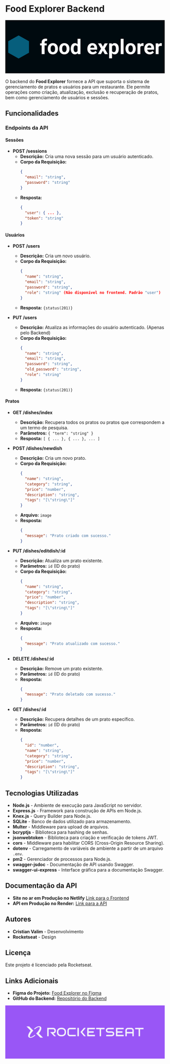 # Food Explorer Backend

![Capa do Projeto](./capa%20do%20projeto.png)

O backend do **Food Explorer** fornece a API que suporta o sistema de gerenciamento de pratos e usuários para um restaurante. Ele permite operações como criação, atualização, exclusão e recuperação de pratos, bem como gerenciamento de usuários e sessões.

## Funcionalidades

### Endpoints da API

#### **Sessões**

- **POST /sessions**
  - **Descrição:** Cria uma nova sessão para um usuário autenticado.
  - **Corpo da Requisição:**
    ```json
    {
      "email": "string",
      "password": "string"
    }
    ```
  - **Resposta:**
    ```json
    {
      "user": { ... },
      "token": "string"
    }
    ```

#### **Usuários**

- **POST /users**
  - **Descrição:** Cria um novo usuário.
  - **Corpo da Requisição:**
    ```json
    {
      "name": "string",
      "email": "string",
      "password": "string",
      "role": "string" (Não disponível no frontend. Padrão "user")
    }
    ```
  - **Resposta:** `{status(201)}`

- **PUT /users**
  - **Descrição:** Atualiza as informações do usuário autenticado. (Apenas pelo Backend)
  - **Corpo da Requisição:**
    ```json
    {
      "name": "string",
      "email": "string",
      "password": "string",
      "old_password": "string",
      "role": "string"
    }
    ```
  - **Resposta:** `{status(201)}`

#### **Pratos**

- **GET /dishes/index**
  - **Descrição:** Recupera todos os pratos ou pratos que correspondem a um termo de pesquisa.
  - **Parâmetros:** `{ "term": "string" }`
  - **Resposta:** `[ { ... }, { ... }, ... ]`

- **POST /dishes/newdish**
  - **Descrição:** Cria um novo prato.
  - **Corpo da Requisição:**
    ```json
    {
      "name": "string",
      "category": "string",
      "price": "number",
      "description": "string",
      "tags": "[\"string\"]"
    }
    ```
  - **Arquivo:** `image`
  - **Resposta:** 
    ```json
    {
      "message": "Prato criado com sucesso."
    }
    ```

- **PUT /dishes/editdish/:id**
  - **Descrição:** Atualiza um prato existente.
  - **Parâmetros:** `id` (ID do prato)
  - **Corpo da Requisição:**
    ```json
    {
      "name": "string",
      "category": "string",
      "price": "number",
      "description": "string",
      "tags": "[\"string\"]"
    }
    ```
  - **Arquivo:** `image`
  - **Resposta:**
    ```json
    {
      "message": "Prato atualizado com sucesso."
    }
    ```

- **DELETE /dishes/:id**
  - **Descrição:** Remove um prato existente.
  - **Parâmetros:** `id` (ID do prato)
  - **Resposta:**
    ```json
    {
      "message": "Prato deletado com sucesso."
    }
    ```

- **GET /dishes/:id**
  - **Descrição:** Recupera detalhes de um prato específico.
  - **Parâmetros:** `id` (ID do prato)
  - **Resposta:**
    ```json
    {
      "id": "number",
      "name": "string",
      "category": "string",
      "price": "number",
      "description": "string",
      "tags": "[\"string\"]"
    }
    ```

## Tecnologias Utilizadas

- **Node.js** - Ambiente de execução para JavaScript no servidor.
- **Express.js** - Framework para construção de APIs em Node.js.
- **Knex.js** - Query Builder para Node.js.
- **SQLite** - Banco de dados utilizado para armazenamento.
- **Multer** - Middleware para upload de arquivos.
- **bcryptjs** - Biblioteca para hashing de senhas.
- **jsonwebtoken** - Biblioteca para criação e verificação de tokens JWT.
- **cors** - Middleware para habilitar CORS (Cross-Origin Resource Sharing).
- **dotenv** - Carregamento de variáveis de ambiente a partir de um arquivo `.env`.
- **pm2** - Gerenciador de processos para Node.js.
- **swagger-jsdoc** - Documentação de API usando Swagger.
- **swagger-ui-express** - Interface gráfica para a documentação Swagger.

## Documentação da API

- **Site no ar em Produção no Netlify** [Link para o Frontend](https://foodexplorerbycristianvalim.netlify.app/) 
- **API em Produção no Render:** [Link para a API](https://foodexplorer-api-a607.onrender.com) 

## Autores

- **Cristian Valim** - Desenvolvimento
- **Rocketseat** - Design

## Licença

Este projeto é licenciado pela Rocketseat.

## Links Adicionais

- **Figma do Projeto:** [Food Explorer no Figma](https://www.figma.com/design/oIO8asqIql3ZEpTxlMUfxt/food-explorer-v2-(Community)?node-id=201-1532&t=z3lUeE0ugd3CSY23-0)
- **GitHub do Backend:** [Repositório do Backend](https://github.com/CristianValim/foodexplorerbe)

![Logo Rocketseat](./Rocketseat.png)
